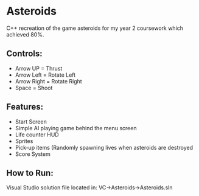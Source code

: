 # Asteroids
C++ recreation of the game asteroids for my year 2 coursework which achieved 80%.

## Controls:
- Arrow UP = Thrust
- Arrow Left = Rotate Left
- Arrow Right = Rotate Right 
- Space = Shoot
## Features:
- Start Screen
- Simple AI playing game behind the menu screen
- Life counter HUD
- Sprites
- Pick-up items (Randomly spawning lives when asteroids are destroyed
- Score System
## How to Run:
Visual Studio solution file located in:
VC->Asteroids->Asteroids.sln
